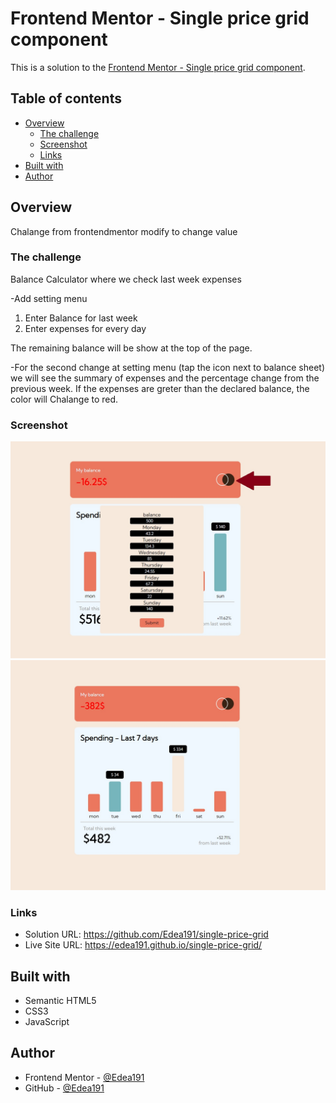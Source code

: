 # Frontend Mentor - Single price grid component

This is a solution to the [Frontend Mentor - Single price grid component](https://www.frontendmentor.io/challenges/single-price-grid-component-5ce41129d0ff452fec5abbbc).

## Table of contents

- [Overview](#overview)
  - [The challenge](#the-challenge)
  - [Screenshot](#screenshot)
  - [Links](#links)
- [Built with](#built-with)
- [Author](#author)

## Overview
Chalange from frontendmentor modify to change value 

### The challenge

Balance Calculator where we check last week expenses

-Add setting menu 
1. Enter Balance for last week
2. Enter expenses for every day

The remaining balance will be show at the top of the page.


-For the second change at setting menu (tap the icon next to balance sheet) we will see the summary of expenses and the percentage change from the previous week.
If the expenses are greter than the declared balance, the color will Chalange to red.


### Screenshot

![Alt text](/images/screenshot2.jpg?raw=true)
![Alt text](/images/screenshot1.jpg?raw=true)

### Links

- Solution URL: https://github.com/Edea191/single-price-grid
- Live Site URL: https://edea191.github.io/single-price-grid/

## Built with

- Semantic HTML5
- CSS3
- JavaScript


## Author

- Frontend Mentor - [@Edea191](https://www.frontendmentor.io/profile/Edea191)
- GitHub - [@Edea191](https://github.com/Edea191)